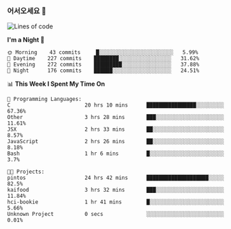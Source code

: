 ### 어서오세요 👋

<!--START_SECTION:waka-->
![Lines of code](https://img.shields.io/badge/From%20Hello%20World%20I%27ve%20Written-375507%20lines%20of%20code-blue)

**I'm a Night 🦉** 

```text
🌞 Morning    43 commits     █░░░░░░░░░░░░░░░░░░░░░░░░   5.99% 
🌆 Daytime    227 commits    ████████░░░░░░░░░░░░░░░░░   31.62% 
🌃 Evening    272 commits    █████████░░░░░░░░░░░░░░░░   37.88% 
🌙 Night      176 commits    ██████░░░░░░░░░░░░░░░░░░░   24.51%

```


📊 **This Week I Spent My Time On** 

```text
💬 Programming Languages: 
C                        20 hrs 10 mins      ████████████████░░░░░░░░░   67.36% 
Other                    3 hrs 28 mins       ███░░░░░░░░░░░░░░░░░░░░░░   11.61% 
JSX                      2 hrs 33 mins       ██░░░░░░░░░░░░░░░░░░░░░░░   8.57% 
JavaScript               2 hrs 26 mins       ██░░░░░░░░░░░░░░░░░░░░░░░   8.18% 
Bash                     1 hr 6 mins         █░░░░░░░░░░░░░░░░░░░░░░░░   3.7%

🐱‍💻 Projects: 
pintos                   24 hrs 42 mins      ████████████████████░░░░░   82.5% 
kaifood                  3 hrs 32 mins       ███░░░░░░░░░░░░░░░░░░░░░░   11.84% 
hci-bookie               1 hr 41 mins        █░░░░░░░░░░░░░░░░░░░░░░░░   5.66% 
Unknown Project          0 secs              ░░░░░░░░░░░░░░░░░░░░░░░░░   0.01%

```


<!--END_SECTION:waka-->
